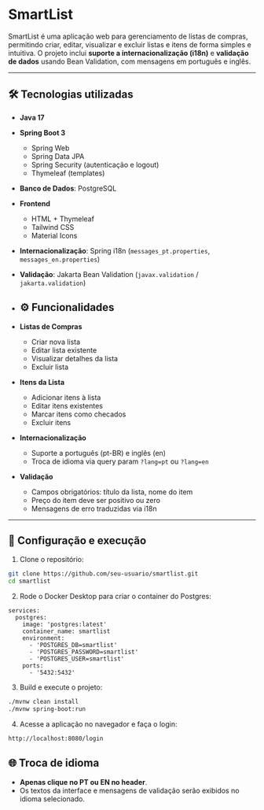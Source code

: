 # SmartList

SmartList é uma aplicação web para gerenciamento de listas de compras, permitindo criar, editar, visualizar e excluir listas e itens de forma simples e intuitiva. O projeto inclui **suporte a internacionalização (i18n)** e **validação de dados** usando Bean Validation, com mensagens em português e inglês.

---

## 🛠 Tecnologias utilizadas

- **Java 17**
- **Spring Boot 3**
  - Spring Web
  - Spring Data JPA
  - Spring Security (autenticação e logout)
  - Thymeleaf (templates)
- **Banco de Dados**: PostgreSQL
- **Frontend**
  - HTML + Thymeleaf
  - Tailwind CSS
  - Material Icons
- **Internacionalização**: Spring i18n (`messages_pt.properties`, `messages_en.properties`)
- **Validação**: Jakarta Bean Validation (`javax.validation` / `jakarta.validation`)

- ## ⚙️ Funcionalidades

- **Listas de Compras**
  - Criar nova lista
  - Editar lista existente
  - Visualizar detalhes da lista
  - Excluir lista
- **Itens da Lista**
  - Adicionar itens à lista
  - Editar itens existentes
  - Marcar itens como checados
  - Excluir itens
- **Internacionalização**
  - Suporte a português (pt-BR) e inglês (en)
  - Troca de idioma via query param `?lang=pt` ou `?lang=en`
- **Validação**
  - Campos obrigatórios: título da lista, nome do item
  - Preço do item deve ser positivo ou zero
  - Mensagens de erro traduzidas via i18n

---

## 🔧 Configuração e execução

1. Clone o repositório:
```bash
git clone https://github.com/seu-usuario/smartlist.git
cd smartlist
```

2. Rode o Docker Desktop para criar o container do Postgres:
```properies
services:
  postgres:
    image: 'postgres:latest'
    container_name: smartlist
    environment:
      - 'POSTGRES_DB=smartlist'
      - 'POSTGRES_PASSWORD=smartlist'
      - 'POSTGRES_USER=smartlist'
    ports:
      - '5432:5432'
```

3. Build e execute o projeto:
```bash
./mvnw clean install
./mvnw spring-boot:run
```

4. Acesse a aplicação no navegador e faça o login:
```bash
http://localhost:8080/login
```

## 🌐 Troca de idioma
- **Apenas clique no PT ou EN no header**.
- Os textos da interface e mensagens de validação serão exibidos no idioma selecionado.
